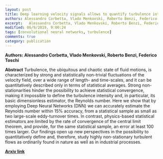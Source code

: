 ```yaml
---
layout: post
title: Deep learning velocity signals allows to quantify turbulence intensity
authors: Alessandro Corbetta, Vlado Menkovski, Roberto Benzi, Federico Toschi
excerpt:   Alessandro Corbetta, Vlado Menkovski, Roberto Benzi, Federico Toschi (2019) "Deep learning velocity signals allows to quantify turbulence intensity"
modified: 06/9/2019, 9:00:24
tags: [convolutional neural networks, turbulence]
comments: true
category: publication
---
```


**Authors: Alessandro Corbetta, Vlado Menkovski, Roberto Benzi, Federico Toschi**

**Abstract** 
Turbulence, the ubiquitous and chaotic state of fluid motions, is characterized by strong and statistically non-trivial fluctuations of the velocity field, over a wide range of length- and time-scales, and it can be quantitatively described only in terms of statistical averages. Strong non-stationarities hinder the possibility to achieve statistical convergence, making it impossible to define the turbulence intensity and, in particular, its basic dimensionless estimator, the Reynolds number.
Here we show that by employing Deep Neural Networks (DNN) we can accurately estimate the Reynolds number within 15% accuracy, from a statistical sample as small as two large-scale eddy-turnover times. In contrast, physics-based statistical estimators are limited by the rate of convergence of the central limit theorem, and provide, for the same statistical sample, an error at least 100 times larger. Our findings open up new perspectives in the possibility to quantitatively define and, therefore, study highly non-stationary turbulent flows as ordinarily found in nature as well as in industrial processes.

**[Arxiv link](https://arxiv.org/abs/1911.05718)**

